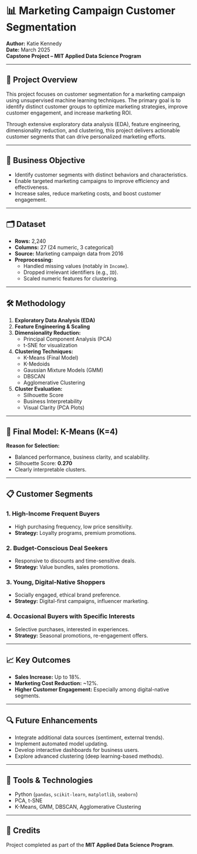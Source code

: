 # 📊 Marketing Campaign Customer Segmentation

**Author:** Katie Kennedy  
**Date:** March 2025  
**Capstone Project – MIT Applied Data Science Program**

---

## 📄 Project Overview

This project focuses on customer segmentation for a marketing campaign using unsupervised machine learning techniques. The primary goal is to identify distinct customer groups to optimize marketing strategies, improve customer engagement, and increase marketing ROI.

Through extensive exploratory data analysis (EDA), feature engineering, dimensionality reduction, and clustering, this project delivers actionable customer segments that can drive personalized marketing efforts.

---

## 🎯 Business Objective

- Identify customer segments with distinct behaviors and characteristics.
- Enable targeted marketing campaigns to improve efficiency and effectiveness.
- Increase sales, reduce marketing costs, and boost customer engagement.

---

## 🗂 Dataset

- **Rows:** 2,240  
- **Columns:** 27 (24 numeric, 3 categorical)  
- **Source:** Marketing campaign data from 2016  
- **Preprocessing:**
  - Handled missing values (notably in `Income`).
  - Dropped irrelevant identifiers (e.g., `ID`).
  - Scaled numeric features for clustering.

---

## 🛠️ Methodology

1. **Exploratory Data Analysis (EDA)**
2. **Feature Engineering & Scaling**
3. **Dimensionality Reduction:**  
   - Principal Component Analysis (PCA)  
   - t-SNE for visualization  
4. **Clustering Techniques:**
   - K-Means (Final Model)
   - K-Medoids
   - Gaussian Mixture Models (GMM)
   - DBSCAN
   - Agglomerative Clustering
5. **Cluster Evaluation:**
   - Silhouette Score
   - Business Interpretability
   - Visual Clarity (PCA Plots)

---

## 🚀 Final Model: K-Means (K=4)

**Reason for Selection:**
- Balanced performance, business clarity, and scalability.
- Silhouette Score: **0.270**
- Clearly interpretable clusters.

---

## 📋 Customer Segments

### 1. High-Income Frequent Buyers
- High purchasing frequency, low price sensitivity.
- **Strategy:** Loyalty programs, premium promotions.

### 2. Budget-Conscious Deal Seekers
- Responsive to discounts and time-sensitive deals.
- **Strategy:** Value bundles, sales promotions.

### 3. Young, Digital-Native Shoppers
- Socially engaged, ethical brand preference.
- **Strategy:** Digital-first campaigns, influencer marketing.

### 4. Occasional Buyers with Specific Interests
- Selective purchases, interested in experiences.
- **Strategy:** Seasonal promotions, re-engagement offers.

---

## 📈 Key Outcomes

- **Sales Increase:** Up to 18%.
- **Marketing Cost Reduction:** ~12%.
- **Higher Customer Engagement:** Especially among digital-native segments.

---

## 🔍 Future Enhancements

- Integrate additional data sources (sentiment, external trends).
- Implement automated model updating.
- Develop interactive dashboards for business users.
- Explore advanced clustering (deep learning-based methods).

---

## 📌 Tools & Technologies

- Python (`pandas`, `scikit-learn`, `matplotlib`, `seaborn`)
- PCA, t-SNE
- K-Means, GMM, DBSCAN, Agglomerative Clustering

---
## 📑 Credits
Project completed as part of the **MIT Applied Data Science Program**.
